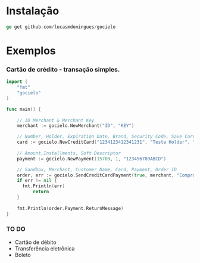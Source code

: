 # Instalação

```go 
go get github.com/lucasmdomingues/gocielo
```

# Exemplos

### Cartão de crédito - transação simples.

```go
import (
	"fmt"
	"gocielo"
)

func main() {
	
	// ID Merchant & Merchant Key
  	merchant := gocielo.NewMerchant("ID", "KEY")

	// Number, Holder, Expiration Date, Brand, Security Code, Save Card
	card := gocielo.NewCreditCard("1234123412341231", "Teste Holder", "12/2030", "Visa", "123", false)
	
	// Amount,Installments, Soft Descriptor
	payment := gocielo.NewPayment(15700, 1, "123456789ABCD")

	// Sandbox, Merchant, Customer Name, Card, Payment, Order ID
	order, err := gocielo.SendCreditCardPayment(true, merchant, "Comprador crédito simples", card, payment, "2014111703")
	if err != nil {
	  fmt.Println(err)
    	  return
	}
  
  	fmt.Println(order.Payment.ReturnMessage)
}
```

### TO DO
* Cartão de débito
* Transferência eletrônica
* Boleto
